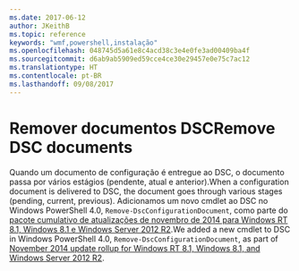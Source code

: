 ```yaml
---
ms.date: 2017-06-12
author: JKeithB
ms.topic: reference
keywords: "wmf,powershell,instalação"
ms.openlocfilehash: 048745d5a61e8c4acd38c3e4e0fe3ad00409ba4f
ms.sourcegitcommit: d6ab9ab5909ed59cce4ce30e29457e0e75c7ac12
ms.translationtype: HT
ms.contentlocale: pt-BR
ms.lasthandoff: 09/08/2017
---
```

# <a name="remove-dsc-documents"></a><span data-ttu-id="e5a35-102">Remover documentos DSC</span><span class="sxs-lookup"><span data-stu-id="e5a35-102">Remove DSC documents</span></span>

<span data-ttu-id="e5a35-103">Quando um documento de configuração é entregue ao DSC, o documento passa por vários estágios (pendente, atual e anterior).</span><span class="sxs-lookup"><span data-stu-id="e5a35-103">When a configuration document is delivered to DSC, the document goes through various stages (pending, current, previous).</span></span> <span data-ttu-id="e5a35-104">Adicionamos um novo cmdlet ao DSC no Windows PowerShell 4.0, `Remove-DscConfigurationDocument`, como parte do [pacote cumulativo de atualizações de novembro de 2014 para Windows RT 8.1, Windows 8.1 e Windows Server 2012 R2](https://support.microsoft.com/kb/3000850).</span><span class="sxs-lookup"><span data-stu-id="e5a35-104">We added a new cmdlet to DSC in Windows PowerShell 4.0, `Remove-DscConfigurationDocument`, as part of [November 2014 update rollup for Windows RT 8.1, Windows 8.1, and Windows Server 2012 R2](https://support.microsoft.com/kb/3000850).</span></span>
